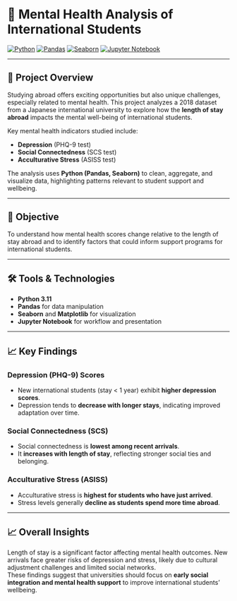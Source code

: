 
# 🧠 Mental Health Analysis of International Students

[![Python](https://img.shields.io/badge/Python-3.11-blue)](https://www.python.org/)
[![Pandas](https://img.shields.io/badge/Pandas-%3E%3D1.0-green)](https://pandas.pydata.org/)
[![Seaborn](https://img.shields.io/badge/Seaborn-%3E%3D0.13-orange)](https://seaborn.pydata.org/)
[![Jupyter Notebook](https://img.shields.io/badge/Jupyter-Notebook-orange)](https://jupyter.org/)

---

## 📌 Project Overview

Studying abroad offers exciting opportunities but also unique challenges, especially related to mental health. This project analyzes a 2018 dataset from a Japanese international university to explore how the **length of stay abroad** impacts the mental well-being of international students.

Key mental health indicators studied include:

- **Depression** (PHQ-9 test)
- **Social Connectedness** (SCS test)
- **Acculturative Stress** (ASISS test)

The analysis uses **Python (Pandas, Seaborn)** to clean, aggregate, and visualize data, highlighting patterns relevant to student support and wellbeing.

---

## 🎯 Objective

To understand how mental health scores change relative to the length of stay abroad and to identify factors that could inform support programs for international students.

---

## 🛠️ Tools & Technologies

- **Python 3.11**
- **Pandas** for data manipulation
- **Seaborn** and **Matplotlib** for visualization
- **Jupyter Notebook** for workflow and presentation

---

## 📈 Key Findings

### Depression (PHQ-9) Scores
- New international students (stay < 1 year) exhibit **higher depression scores**.
- Depression tends to **decrease with longer stays**, indicating improved adaptation over time.

### Social Connectedness (SCS)
- Social connectedness is **lowest among recent arrivals**.
- It **increases with length of stay**, reflecting stronger social ties and belonging.

### Acculturative Stress (ASISS)
- Acculturative stress is **highest for students who have just arrived**.
- Stress levels generally **decline as students spend more time abroad**.

---

## 📈 Overall Insights

Length of stay is a significant factor affecting mental health outcomes. New arrivals face greater risks of depression and stress, likely due to cultural adjustment challenges and limited social networks.  
These findings suggest that universities should focus on **early social integration and mental health support** to improve international students’ wellbeing.

